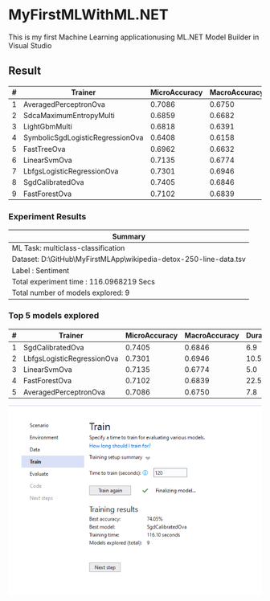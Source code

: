 # MyFirstMLWithML.NET
This is my first Machine Learning applicationusing ML.NET Model Builder in Visual Studio

## Result

| # | Trainer | MicroAccuracy | MacroAccuracy | Duration | #Iteration |
| --- | --- | --- | --- | --- | --- |
| 1 | AveragedPerceptronOva | 0.7086 | 0.6750 | 7.8 | 1 |
| 2 | SdcaMaximumEntropyMulti | 0.6859 | 0.6682 | 14.1 | 2 |
| 3 | LightGbmMulti | 0.6818 | 0.6391 | 10.4 | 3 |
| 4 | SymbolicSgdLogisticRegressionOva | 0.6408 | 0.6158 | 5.5 | 4 |
| 5 | FastTreeOva | 0.6962 | 0.6632 | 33.4 | 5 |
| 6 | LinearSvmOva | 0.7135 | 0.6774 | 5.0 | 6 |
| 7 | LbfgsLogisticRegressionOva | 0.7301 | 0.6946 | 10.5 | 7 |
| 8 | SgdCalibratedOva | 0.7405 | 0.6846 | 6.9 | 8 |
| 9 | FastForestOva | 0.7102 | 0.6839 | 22.5 | 9 |

### Experiment Results

| Summary|
| --- |
|ML Task: multiclass-classification|
|Dataset: D:\GitHub\MyFirstMLApp\wikipedia-detox-250-line-data.tsv |
|Label : Sentiment |
|Total experiment time : 116.0968219 Secs|
|Total number of models explored: 9|

### Top 5 models explored 

| # | Trainer | MicroAccuracy | MacroAccuracy | Duration | #Iteration |
| --- | --- | --- | --- | --- | --- |
| 1 | SgdCalibratedOva | 0.7405 | 0.6846 | 6.9 | 1 |
| 2 | LbfgsLogisticRegressionOva | 0.7301 | 0.6946 | 10.5 | 2 |
| 3 | LinearSvmOva | 0.7135 | 0.6774 | 5.0 | 3 |
| 4 | FastForestOva | 0.7102 | 0.6839 | 22.5 | 4 |
| 5 | AveragedPerceptronOva | 0.7086 | 0.6750 | 7.8 | 5 |

![](img/Capture-1.png)
